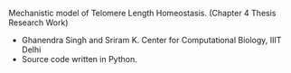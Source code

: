 Mechanistic model of Telomere Length Homeostasis. (Chapter 4 Thesis Research Work)
* Ghanendra Singh and Sriram K. Center for Computational Biology, IIIT Delhi
* Source code written in Python.
